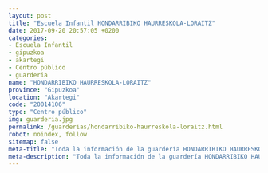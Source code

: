 ```yaml
---
layout: post
title: "Escuela Infantil HONDARRIBIKO HAURRESKOLA-LORAITZ"
date: 2017-09-20 20:57:05 +0200
categories:
- Escuela Infantil
- gipuzkoa
- akartegi
- Centro público
- guarderia
name: "HONDARRIBIKO HAURRESKOLA-LORAITZ"
province: "Gipuzkoa"
location: "Akartegi"
code: "20014106"
type: "Centro público"
img: guarderia.jpg
permalink: /guarderias/hondarribiko-haurreskola-loraitz.html
robot: noindex, follow
sitemap: false
meta-title: "Toda la información de la guardería HONDARRIBIKO HAURRESKOLA-LORAITZ"
meta-description: "Toda la información de la guardería HONDARRIBIKO HAURRESKOLA-LORAITZ"
---
```

